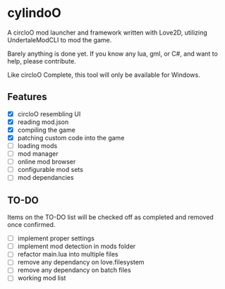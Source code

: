 # cylindoO
A circloO mod launcher and framework written with Love2D, utilizing UndertaleModCLI to mod the game.

Barely anything is done yet. If you know any lua, gml, or C#, and want to help, please contribute.

Like circloO Complete, this tool will only be available for Windows.

## Features
- [x] circloO resembling UI
- [x] reading mod.json
- [x] compiling the game
- [x] patching custom code into the game
- [ ] loading mods
- [ ] mod manager
- [ ] online mod browser
- [ ] configurable mod sets
- [ ] mod dependancies

## TO-DO
Items on the TO-DO list will be checked off as completed and removed once confirmed.
- [ ] implement proper settings
- [ ] implement mod detection in mods folder
- [ ] refactor main.lua into multiple files
- [ ] remove any dependancy on love.filesystem
- [ ] remove any dependancy on batch files
- [ ] working mod list

